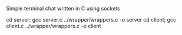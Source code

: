 Simple terminal chat written in C using sockets

cd server; gcc server.c ../wrapper/wrappers.c -o server
cd client; gcc client.c ../wrapper/wrappers.c -o client 
